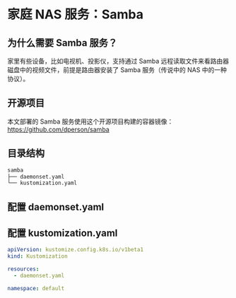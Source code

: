 # 家庭 NAS 服务：Samba

## 为什么需要 Samba 服务？

家里有些设备，比如电视机、投影仪，支持通过 Samba 远程读取文件来看路由器磁盘中的视频文件，前提是路由器安装了 Samba 服务（传说中的 NAS 中的一种协议）。

## 开源项目

本文部署的 Samba 服务使用这个开源项目构建的容器镜像：https://github.com/dperson/samba

## 目录结构

```txt
samba
├── daemonset.yaml
└── kustomization.yaml
```

## 配置 daemonset.yaml

<FileBlock showLineNumbers title="daemonset.yaml" file="home-network/samba.yaml" />

## 配置 kustomization.yaml

```yaml title="kustomization.yaml"
apiVersion: kustomize.config.k8s.io/v1beta1
kind: Kustomization

resources:
  - daemonset.yaml

namespace: default
```
